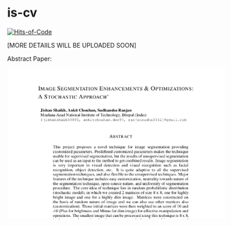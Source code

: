 # is-cv
[![Hits-of-Code](https://hitsofcode.com/github/jishanshaikh4/jaam)](https://hitsofcode.com/view/github/jishanshaikh4/jaam)

[MORE DETAIILS WILL BE UPLOADED SOON]

Abstract Paper:

![](https://github.com/jishanshaikh4/is-cv/blob/master/Paper/iscv-paper-abstract.png)
